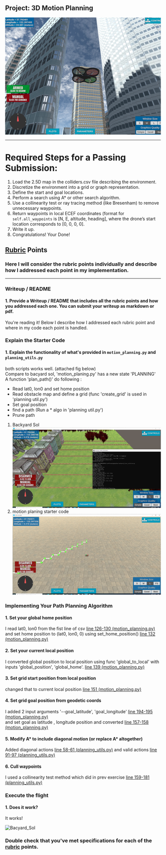 ## Project: 3D Motion Planning
![Quad Image](./misc/enroute.png)

---


# Required Steps for a Passing Submission:
1. Load the 2.5D map in the colliders.csv file describing the environment.
2. Discretize the environment into a grid or graph representation.
3. Define the start and goal locations.
4. Perform a search using A* or other search algorithm.
5. Use a collinearity test or ray tracing method (like Bresenham) to remove unnecessary waypoints.
6. Return waypoints in local ECEF coordinates (format for `self.all_waypoints` is [N, E, altitude, heading], where the drone’s start location corresponds to [0, 0, 0, 0].
7. Write it up.
8. Congratulations!  Your Done!

## [Rubric](https://review.udacity.com/#!/rubrics/1534/view) Points
### Here I will consider the rubric points individually and describe how I addressed each point in my implementation.  

---
### Writeup / README

#### 1. Provide a Writeup / README that includes all the rubric points and how you addressed each one.  You can submit your writeup as markdown or pdf.  

You're reading it! Below I describe how I addressed each rubric point and where in my code each point is handled.

### Explain the Starter Code

#### 1. Explain the functionality of what's provided in `motion_planning.py` and `planning_utils.py`
both scripts works well. (attached fig below)  
Compare to bacyard sol, 'motion_planing.py' has a new state 'PLANNING'  
A function 'plan_path()' do following :
 - Read lat0, lon0 and set home position
 - Read obstacle map and define a grid (func 'create_grid' is used in 'planning util.py')
 - Set goal position
 - find a path (Run a * algo in 'planning util.py')
 - Prune path 
  
 1) Backyard Sol  
![Bacyard_Sol](./misc/capture_backyard_sol.PNG) 
 2) motion planing starter code  
![motion_planing_Starter Code](./misc/capture_starter_code.PNG)  


### Implementing Your Path Planning Algorithm

#### 1. Set your global home position

I read lat0, lon0 from the fist line of csv [line 126-130 (motion_planning.py)](motion_planning.py#L126)  
and set home position to (lat0, lon0, 0) using set_home_position() [line 132 (motion_planning.py)](motion_planning.py#L132)

#### 2. Set your current local position
I converted global position to local position using func 'global_to_local' with inputs 'global_position', 'global_home'. [line 139 (motion_planning.py)](motion_planning.py#L139)

#### 3. Set grid start position from local position
changed that to current local position [line 151 (motion_planning.py)](motion_planning.py#L151)

#### 4. Set grid goal position from geodetic coords
I added 2 input arguments '--goal_latitude', 'goal_longitude' [line 194-195 (motion_planning.py)](motion_planning.py#L194)  
and set goal as latitude , longitude position and converted [line 157-158 (motion_planning.py)](motion_planning.py#L158)


#### 5. Modify A* to include diagonal motion (or replace A* altogether)
Added diagonal actions [line 58-61 (planning_utils.py)](planning_utils.py#58) and valid actions [line 91-97 (planning_utils.py)](planning_utils.py#91)

#### 6. Cull waypoints 
I used a collinearity test method which did in prev exercise [line 159-181 (planning_utils.py)](planning_utils.py#91)


### Execute the flight
#### 1. Does it work?
It works!

![Bacyard_Sol](./misc/capture_excute_flight_2.PNG.PNG) 


### Double check that you've met specifications for each of the [rubric](https://review.udacity.com/#!/rubrics/1534/view) points.



